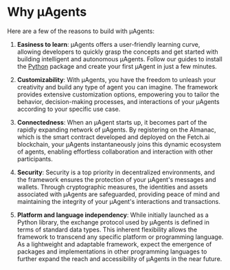 # Why μAgents

Here are a few of the reasons to build with μAgents:

1. **Easiness to learn**: μAgents offers a user-friendly learning curve, allowing developers to quickly grasp the concepts and get started with building intelligent and autonomous μAgents. Follow our guides to install the [Python](https://pypi.org/project/uagents/) package and create your first μAgent in just a few minutes.

2. **Customizability**: With μAgents, you have the freedom to unleash your creativity and build any type of agent you can imagine. The framework provides extensive customization options, empowering you to tailor the behavior, decision-making processes, and interactions of your μAgents according to your specific use case.

3. **Connectedness**: When an μAgent starts up, it becomes part of the rapidly expanding network of μAgents. By registering on the Almanac, which is the smart contract developed and deployed on the Fetch.ai blockchain, your μAgents instantaneously joins this dynamic ecosystem of agents, enabling effortless collaboration and interaction with other participants.

4. **Security**: Security is a top priority in decentralized environments, and the framework ensures the protection of your μAgent's messages and wallets. Through cryptographic measures, the identities and assets associated with μAgents are safeguarded, providing peace of mind and maintaining the integrity of your μAgent's interactions and transactions.

5. **Platform and language independency**: While initially launched as a Python library, the exchange protocol used by μAgents is defined in terms of standard data types. This inherent flexibility allows the framework to transcend any specific platform or programming language. As a lightweight and adaptable framework, expect the emergence of packages and implementations in other programming languages to further expand the reach and accessibility of μAgents in the near future.
